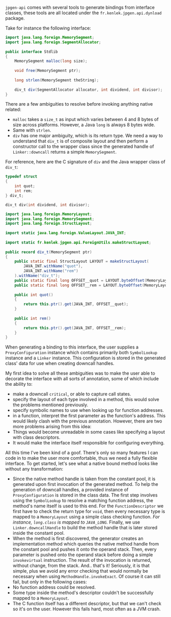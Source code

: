 
`jpgen-api` comes with several tools to generate bindings from interface classes, these tools are all located under the `fr.kenlek.jpgen.api.dynload` package.

Take for instance the following interface:

```java
import java.lang.foreign.MemorySegment;  
import java.lang.foreign.SegmentAllocator;  
  
public interface Stdlib  
{  
    MemorySegment malloc(long size);  
  
    void free(MemorySegment ptr);  
  
    long strlen(MemorySegment theString);  
  
    div_t div(SegmentAllocator allocator, int dividend, int divisor);  
}
```

There are a few ambiguities to resolve before invoking anything native related:
- `malloc` takes a `size_t` as input which varies between 4 and 8 bytes of size across platforms. However, a Java `long` is always 8 bytes wide.
- Same with `strlen`.
- `div` has one major ambiguity, which is its return type. We need a way to understand that `div_t` is of composite layout and then perform a constructor call to the wrapper class since the generated handle of `Linker::downcall` returns a simple `MemorySegment`.

For reference, here are the C signature of `div` and the Java wrapper class of `div_t`:

```c
typedef struct
{
    int quot;
    int rem;
} div_t;

div_t div(int dividend, int divisor);
```

```java
import java.lang.foreign.MemoryLayout;  
import java.lang.foreign.MemorySegment;  
import java.lang.foreign.StructLayout;  
  
import static java.lang.foreign.ValueLayout.JAVA_INT;  
  
import static fr.kenlek.jpgen.api.ForeignUtils.makeStructLayout;  
  
public record div_t(MemorySegment ptr)  
{  
    public static final StructLayout LAYOUT = makeStructLayout(  
        JAVA_INT.withName("quot"),  
        JAVA_INT.withName("rem")  
    ).withName("div_t");  
    public static final long OFFSET__quot = LAYOUT.byteOffset(MemoryLayout.PathElement.groupElement("quot"));  
    public static final long OFFSET__rem = LAYOUT.byteOffset(MemoryLayout.PathElement.groupElement("rem"));  
  
    public int quot()  
    {  
        return this.ptr().get(JAVA_INT, OFFSET__quot);  
    }  
  
    public int rem()  
    {  
        return this.ptr().get(JAVA_INT, OFFSET__rem);  
    }  
}
```

When generating a binding to this interface, the user supplies a `ProxyConfiguration` instance which contains primarily both `SymbolLookup` instance and a `Linker` instance. This configuration is stored in the generated class' data for use when creating downcall handles.

My first idea to solve all these ambiguities was to make the user able to decorate the interface with all sorts of annotation, some of which include the ability to:
- make a downcall `critical`, or able to capture call states.
- specify the layout of each type involved in a method, this would solve the problems mentioned previously.
- specify symbolic names to use when looking up for function addresses.
- in a function, interpret the first parameter as the function's address. This would likely clash with the previous annotation.
However, there are two more problems arising from this idea:
- Things would become unreadable in some cases like specifying a layout with class descriptors.
- It would make the interface itself responsible for configuring everything.

All this time I've been kind of a goof. There's only so many features I can code in to make the user more comfortable, thus we need a fully flexible interface. To get started, let's see what a native bound method looks like without any transformation:
- Since the native method handle is taken from the constant pool, it is generated upon first invocation of the generated method. To help the generation of downcall handles, a provided instance of `ProxyConfiguration` is stored in the class data. The first step involves using the `SymbolLookup` to resolve a matching function address, the method's name itself is used to this end. For the `FunctionDescriptor` we first have to check the return type for `void`, then every necessary type is mapped to a `MemoryLayout` using a simple class checking function. *For instance, `long.class` is mapped to `JAVA_LONG`.* Finally, we use `Linker.downcallHandle` to build the method handle that is later stored inside the constant pool.
- When the method is first discovered, the generator creates an implementation method which queries the native method handle from the constant pool and pushes it onto the operand stack. Then, every parameter is pushed onto the operand stack before doing a simple `invokevirtual` instruction. The result of the invocation is returned, without change, from the stack.
And.. that's it! Seriously, it is that simple, plus we avoid any error checking that would normally be necessary when using `MethodHandle.invokeExact`. Of course it can still fail, but only in the following cases:
- No function address could be resolved.
- Some type inside the method's descriptor couldn't be successfully mapped to a `MemoryLayout`.
- The C function itself has a different descriptor, but that we can't check so it's on the user. However this fails hard, most often as a JVM crash.
